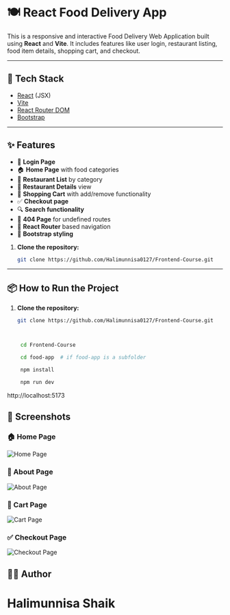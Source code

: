 # 🍽️ React Food Delivery App

This is a responsive and interactive Food Delivery Web Application built using **React** and **Vite**. It includes features like user login, restaurant listing, food item details, shopping cart, and checkout.

---

## 🚀 Tech Stack

- [React](https://reactjs.org/) (JSX)
- [Vite](https://vitejs.dev/)
- [React Router DOM](https://reactrouter.com/)
- [Bootstrap](https://getbootstrap.com/)

---

## ✨ Features

- 🔐 **Login Page**
- 🏠 **Home Page** with food categories
- 📃 **Restaurant List** by category
- 📄 **Restaurant Details** view
- 🛒 **Shopping Cart** with add/remove functionality
- ✅ **Checkout page**
- 🔍 **Search functionality**
- 🧾 **404 Page** for undefined routes
- 🧩 **React Router** based navigation
- 🎨 **Bootstrap styling**


1. **Clone the repository:**

   ```bash
   git clone https://github.com/Halimunnisa0127/Frontend-Course.git


---

## 📦 How to Run the Project

1. **Clone the repository:**

   ```bash
   git clone https://github.com/Halimunnisa0127/Frontend-Course.git



    cd Frontend-Course

    cd food-app  # if food-app is a subfolder

    npm install

    npm run dev

http://localhost:5173

## 📸 Screenshots

### 🏠 Home Page  
![Home Page](./food-delivery-app/images/home.png)

### 🛒 About Page  
![About Page](./food-delivery-app/images/about.png)

### 🛒 Cart Page  
![Cart Page](./food-delivery-app/images/cart.png)

### ✅ Checkout Page  
![Checkout Page](./food-delivery-app/images/checkout.png)



## **👩‍💻 Author**


# **Halimunnisa Shaik**
